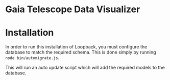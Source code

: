 # Gaia Telescope Data Visualizer

# Installation
In order to run this installation of Loopback, you must configure the database to match the required schema. This is done simply by running `node bin/automigrate.js`.

This will run an auto update script which will add the required models to the database.

